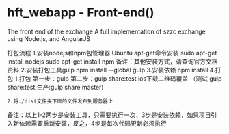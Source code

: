 ﻿hft_webapp - Front-end()
==============================
The front end of the exchange
A full implementation of szzc exchange using Node.js, and AngularJS

打包流程
1.安装nodejs和npm包管理器
Ubuntu apt-get命令安装
	sudo apt-get install nodejs
	sudo apt-get install npm
备注：其他安装方式，请查询官方文档资料
2.安装打包工具gulp
	npm install --global gulp
3.安装依赖
	npm install
4.打包
	1.打包 第一步：gulp 
	       第二步：gulp share:test   ios下载二维码覆盖 （测试 gulp share:test;生产:gulp share:master)

	2.将./dist文件夹下面的文件发布到服务器上

备注：以上1-2两步是安装工具，只需要执行一次，3步是安装依赖，如果项目引入新依赖需要重新安装，反之，4步是每次代码更新必须执行

		

